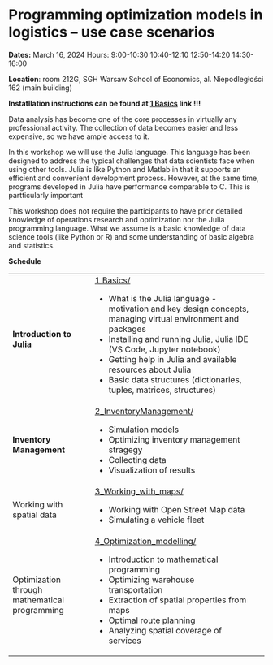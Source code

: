 
# Programming optimization models in logistics – use case scenarios

**Dates:** March 16, 2024
Hours:
	9:00-10:30
	10:40-12:10
	12:50-14:20
	14:30-16:00

**Location**:
	room 212G, SGH Warsaw School of Economics, al. Niepodległości 162 (main building)


<b> Instatllation instructions can be found at <a href="1_Basics/">1 Basics</a> link !!!</b>

Data analysis has become one of the core processes in virtually any professional activity. The collection of data becomes easier and less expensive, so we have ample access to it.

In this workshop we will use the Julia language. This language has been designed to address the typical challenges that data scientists face when using other tools. Julia is like Python and Matlab in that it supports an efficient and convenient development process. However, at the same time, programs developed in Julia have performance comparable to C.
This is partticularly important

This workshop does not require the participants to have prior detailed knowledge of operations research and optimization nor the Julia programming language.
What we assume is a basic knowledge of data science tools (like Python or R) and some understanding of basic algebra and statistics.

**Schedule**

<table>
<tr><td><b>Introduction to Julia</b></td><td><a href="1_Basics/">1 Basics/</a><br>
<ul>
<li> What is the Julia language - motivation and key design concepts, managing virtual environment and packages
<li> Installing and running Julia, Julia IDE (VS Code, Jupyter notebook)
<li> Getting help in Julia and available resources about Julia
<li> Basic data structures (dictionaries, tuples, matrices, structures)
<ul>
</td><td>&nbsp;</td></tr>

<tr><td><b>Inventory Management</b></td><td><a href="2_InventoryManagement/">2_InventoryManagement/</a><br>
<ul>
<li> Simulation models
<li> Optimizing inventory management stragegy
<li> Collecting data
<li> Visualization of results
</ul>

<tr><td>Working with spatial data</td><td><a href="3_Working_with_maps/">3_Working_with_maps/</a><br>
<ul>
<li> Working with Open Street Map data
<li> Simulating a vehicle fleet
</ul>
</td><td>&nbsp;</td></tr>


<tr><td>Optimization through mathematical programming</td><td><a href="4_Optimization_modelling/">4_Optimization_modelling/</a><br>
<ul>
<li> Introduction to mathematical programming
<li> Optimizing warehouse transportation
<li> Extraction of spatial properties from maps
<li> Optimal route planning
<li> Analyzing spatial coverage of services
</ul>
</td><td>&nbsp;</td></tr>


</table>

